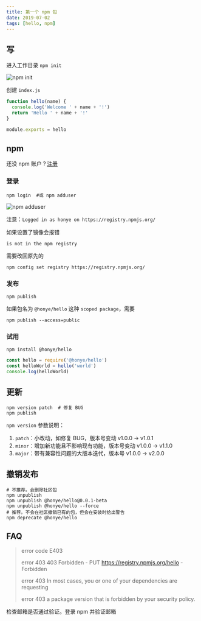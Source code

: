 ```yaml
---
title: 第一个 npm 包
date: 2019-07-02
tags: [hello, npm]
---
```


## 写

进入工作目录 `npm init`

![npm init](./assets/image-20190702092239446.png)

创建 `index.js`

```javascript
function hello(name) {
  console.log('Welcome ' + name + '!')
  return 'Hello ' + name + '!'
}

module.exports = hello
```

## npm

还没 npm 账户？[注册](https://www.npmjs.com/signup)

### 登录

```shell
npm login  #或 npm adduser
```

![npm adduser](./assets/image-20190702101146996.png)

注意：`Logged in as honye on https://registry.npmjs.org/`

如果设置了镜像会报错

```
is not in the npm registry
```

需要改回原先的

```shell
npm config set registry https://registry.npmjs.org/
```

### 发布

```shell
npm publish
```

如果包名为 `@honye/hello` 这种 `scoped package`，需要

```shell
npm publish --access=public
```

### 试用

```shell
npm install @honye/hello
```

```javascript
const hello = require('@honye/hello')
const helloWorld = hello('world')
console.log(helloWorld)
```

## 更新

```shell
npm version patch  # 修复 BUG
npm publish
```

`npm version` 参数说明：

1. `patch`：小改动，如修复 BUG，版本号变动 v1.0.0 -> v1.0.1
2. `minor`：增加新功能且不影响现有功能，版本号变动 v1.0.0 -> v1.1.0
3. `major`：带有兼容性问题的大版本迭代，版本号 v1.0.0 -> v2.0.0

## 撤销发布

```shell
# 不推荐。会删除社区包
npm unpublish
npm unpublish @honye/hello@0.0.1-beta
npm unpublish @honye/hello --force
# 推荐。不会在社区撤销已有的包，但会在安装时给出警告
npm deprecate @honye/hello
```

## FAQ

> error code E403
>
> error 403 403 Forbidden - PUT https://registry.npmjs.org/hello - Forbidden
>
> error 403 In most cases, you or one of your dependencies are requesting
>
> error 403 a package version that is forbidden by your security policy.

检查邮箱是否通过验证。登录 npm 并验证邮箱
